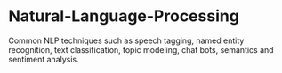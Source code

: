# Natural-Language-Processing
Common NLP techniques such as speech tagging, named entity recognition, text classification, topic modeling, chat bots, semantics and sentiment analysis.
